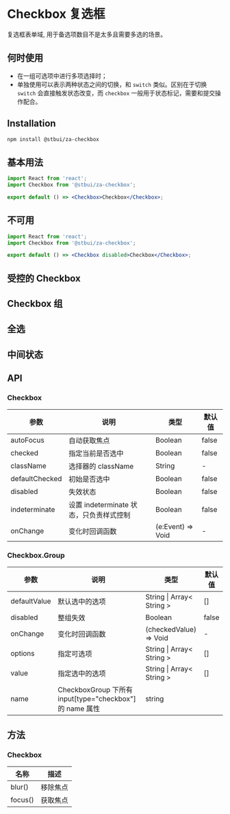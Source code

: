 # Checkbox 复选框

复选框表单域, 用于备选项数目不是太多且需要多选的场景。

## 何时使用

-   在一组可选项中进行多项选择时；
-   单独使用可以表示两种状态之间的切换，和 `switch` 类似。区别在于切换 `switch` 会直接触发状态改变，而 `checkbox` 一般用于状态标记，需要和提交操作配合。

## Installation

```sh
npm install @stbui/za-checkbox
```

## 基本用法

```jsx
import React from 'react';
import Checkbox from '@stbui/za-checkbox';

export default () => <Checkbox>Checkbox</Checkbox>;
```

## 不可用

```jsx
import React from 'react';
import Checkbox from '@stbui/za-checkbox';

export default () => <Checkbox disabled>Checkbox</Checkbox>;
```

## 受控的 Checkbox

## Checkbox 组

## 全选

## 中间状态

## API

### Checkbox

| 参数           | 说明                                    | 类型              | 默认值 |
| -------------- | --------------------------------------- | ----------------- | ------ |
| autoFocus      | 自动获取焦点                            | Boolean           | false  |
| checked        | 指定当前是否选中                        | Boolean           | false  |
| className      | 选择器的 className                      | String            | -      |
| defaultChecked | 初始是否选中                            | Boolean           | false  |
| disabled       | 失效状态                                | Boolean           | false  |
| indeterminate  | 设置 indeterminate 状态，只负责样式控制 | Boolean           | false  |
| onChange       | 变化时回调函数                          | (e:Event) => Void | -      |

### Checkbox.Group

| 参数         | 说明                                                     | 类型                      | 默认值 |
| ------------ | -------------------------------------------------------- | ------------------------- | ------ |
| defaultValue | 默认选中的选项                                           | String \| Array< String > | []     |
| disabled     | 整组失效                                                 | Boolean                   | false  |
| onChange     | 变化时回调函数                                           | (checkedValue) => Void    | -      |
| options      | 指定可选项                                               | String \| Array< String > | []     |
| value        | 指定选中的选项                                           | String \| Array< String > | []     |
| name         | CheckboxGroup 下所有 input[type="checkbox"] 的 name 属性 | string                    |

## 方法

### Checkbox

| 名称    | 描述     |
| ------- | -------- |
| blur()  | 移除焦点 |
| focus() | 获取焦点 |
